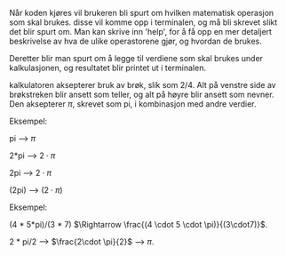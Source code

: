 Når koden kjøres vil brukeren bli spurt om hvilken matematisk operasjon som skal brukes. 
disse vil komme opp i terminalen, og må bli skrevet slikt det blir spurt om. Man kan 
skrive inn 'help', for å få opp en mer detaljert beskrivelse av hva de ulike operastorene 
gjør, og hvordan de brukes. 

Deretter blir man spurt om å legge til verdiene som skal brukes under kalkulasjonen, og
resultatet blir printet ut i terminalen.

kalkulatoren aksepterer bruk av brøk, slik som 2/4. Alt på venstre side
av brøkstreken blir ansett som teller, og alt på høyre blir ansett som nevner. Den aksepterer $\pi$, skrevet
som pi, i kombinasjon med andre verdier.

Eksempel: 

pi --> $\pi$

2*pi --> $2 \cdot \pi$

2pi --> $2 \cdot \pi$ 

(2pi) --> $(2 \cdot \pi)$

Eksempel: 

(4 * 5*pi)/(3 * 7) $\Rightarrow \frac{(4 \cdot 5 \cdot \pi)}{(3\cdot7)}$. 

2 * pi/2 --> $\frac{2\cdot \pi}{2}$ --> $\pi$.

